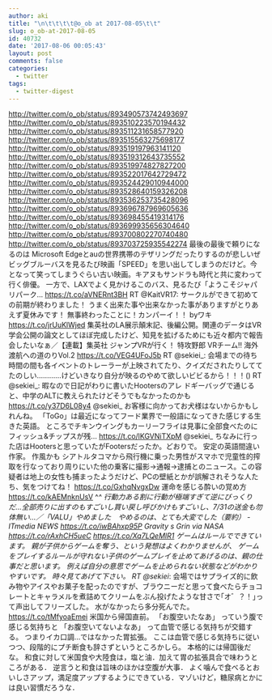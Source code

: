 ```yaml
---
author: aki
title: "\n\t\t\t\t@o_ob at 2017-08-05\t\t"
slug: o_ob-at-2017-08-05
id: 40732
date: '2017-08-06 00:05:43'
layout: post
comments: false
categories:
  - twitter
tags:
  - twitter-digest
---
```


http://twitter.com/o_ob/status/893490573742493697 http://twitter.com/o_ob/status/893510223570194432 http://twitter.com/o_ob/status/893511231658577920 http://twitter.com/o_ob/status/893515563275698177 http://twitter.com/o_ob/status/893519197963141120 http://twitter.com/o_ob/status/893519312643735552 http://twitter.com/o_ob/status/893519974827827200 http://twitter.com/o_ob/status/893522017642729472 http://twitter.com/o_ob/status/893524429010944000 http://twitter.com/o_ob/status/893528640159326208 http://twitter.com/o_ob/status/893536253735428096 http://twitter.com/o_ob/status/893696787969605636 http://twitter.com/o_ob/status/893698455419314176 http://twitter.com/o_ob/status/893699935656304640 http://twitter.com/o_ob/status/893700802270740480 http://twitter.com/o_ob/status/893703725935542274 最後の最後で頼りになるのは Microsoft Edgeとauの世界携帯のテザリングだったりするのが悲しいぜ ビッグブルーバスを見るたび映画「SPEED」を思い出してしまうのだけど。今となって笑ってしまうぐらい古い映画。キアヌもサンドラも時代と共に変わって行く俳優。 一方で、LAXでよく見かけるこのバス、見るたび「ようこそジャパリパーク… https://t.co/aVNERnt3BH RT @KaitVR17: サークルができて初めての前期が終わりました！ うまく出来た事や出来なかった事がありますがとりあえず夏休みです！ 無事終わったことに！カンパーイ！！ byワキ https://t.co/jrUuKlWjed 集英社のLA展示顛末記、後編公開。関連のデータはVR学会公開の論文としてほぼ完成したけど、知見を拡げるためにも近々都内で報告会したいなぁ／【連載】集英社 ジャンプVRが行く！ 特攻野郎 VRチーム‼︎ 海外渡航への道のりVol.2 https://t.co/VEG4UFoJ5b RT @sekiei_: 会場までの待ち時間の間も各イベントのトレーラーが上映されてたり、クイズだされたりしててたのしい…………けどいきなり自分が映るのやめて欲しいビビるから！！！() RT @sekiei_: 暇なので日記がわりに書いたHootersのアレ ドギーバッグで通じると、中学のALTに教えられたけどそうでもなかったのかも https://t.co/y37D6L08y4 @sekiei_ お客様に向かってお犬様はないからかもしれんね。 「ToGo」は最近になってフード業界で一般語になってきた感じする生きた英語。 ところでチキンウイングもカーリーフライは見事に全部食べたのにフィッシュ&チップスが残… https://t.co/lKGVNiTXpM @sekiei_ ちなみに行った店はHootersと思っていたがFootersだったか。どおりで。 安定の英語間違い作家。 作風かも シアトルタコマから飛行機に乗った男性がスマホで児童性的搾取を行なっており周りにいた他の乗客に撮影→通報→逮捕とのニュース。この容疑者は地上の女性も捕まったようだけど、PCの壁紙とかが誤解されそうな人たち、気をつけてね！ https://t.co/GxhqNvgxDw 運命を感じる酔いの覚め方 https://t.co/kAEMnknUsV ^_^ 行動力ある割に行動が極端すぎて逆にびっくりだ...全部売りに出すのもすごいし買い戻し呼びかけもすごいし、7/31の送金も勿体無い…／「VALU」やめました　やめるのは、とても大変でした（要約） - ITmedia NEWS https://t.co/iwBAhxp95P Gravity s Grin via NASA https://t.co/rAxhCH5ueC https://t.co/Xq7LQeMlR1 ゲームはルールでできています。 親が子供からゲームを奪う、という発想はよくわかりませんが、 ゲームをプレイするルールが守れない子供のゲームプレイを止めてあげるのは、親の仕事だと思います。 例えば自分の意思でゲームを止められない状態などがわかりやすいです。 時々見てあげて下さい。 RT @sekiei_: 会場ではサプライズ的に飲み物やアイスやお菓子を配ったのですが、ブラウニーだと思って食べたらチョコレートとキャラメルを煮詰めてクリームをぶん投げたような甘さで｢オ゛？！｣って声出してフリーズした。 水がなかったら多分死んでた。 https://t.co/tMfyoaEmei 米国から帰国直前。 「お腹空いたなあ」 っていう腹で感じる気持ちと 「お腹空いてないよなあ」 って血管で感じる気持ちが交錯する。 つまりイカ口調…ではなかった胃拡張。 ここは血管で感じる気持ちに従いつつ、段階的にプチ断食も辞さずというところかしら。 本格的には帰国後だな。 和食に対して米国食や大陸食は，塩と油．加えて胃の拡張具合で味わうところがある． 逆言うと和食は旨味のほかは空腹が大事． よく噛んで食べるとおいしさアップ，満足度アップするようにできている．マゾいけど，糖尿病とかには良い習慣だろうな．